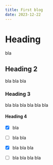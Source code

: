 ```yaml
---
title: First blog
date: 2023-12-22
---
```


# Heading
bla 
## Heading 2
bla
bla bla
### Heading 3
bla
bla bla
bla bla bla
#### Heading 4
- [x] bla
- [ ] bla bla
- [x] bla bla bla
- [ ] bla bla bla bla

